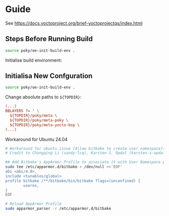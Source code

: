 # Guide

See <https://docs.yoctoproject.org/brief-yoctoprojectqs/index.html>

## Steps Before Running Build

```bash
source poky/oe-init-build-env .
```

Initialise build environment:

## Initialisa New Confguration

```bash
source poky/oe-init-build-env .
```

Change absolute paths to `${TOPDIR}`:

```ini
(...)
BBLAYERS ?= " \
  ${TOPDIR}/poky/meta \
  ${TOPDIR}/poky/meta-poky \
  ${TOPDIR}/poky/meta-yocto-bsp \
(...)
```

Workaround for Ubuntu 24.04

```bash
# Workaround for ubuntu issue [Allow bitbake to create user namespace](https://bugs.launchpad.net/ubuntu/+source/apparmor/+bug/2056555)
# Credit to Changqing Li (sandy-lcq), Karsten S. Opdal (karsten-s-opdal) and Ferry Toth (ftoth)

## Add Bitbake's AppArmor Profile to associate it with User Namespace profile
sudo tee /etc/apparmor.d/bitbake > /dev/null <<'EOF'
abi <abi/4.0>,
include <tunables/global>
profile bitbake /**/bitbake/bin/bitbake flags=(unconfined) {
        userns,
}
EOF

# Reload AppArmor Profile
sudo apparmor_parser -r /etc/apparmor.d/bitbake
```
